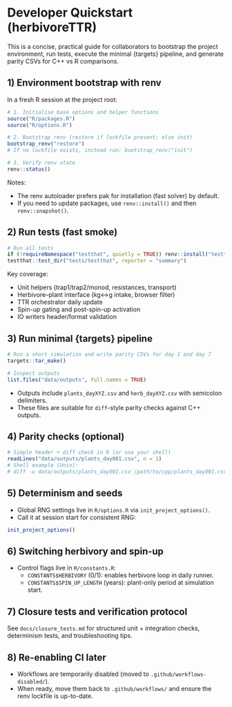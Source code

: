 # Developer Quickstart (herbivoreTTR)

This is a concise, practical guide for collaborators to bootstrap the project environment, run tests, execute the minimal {targets} pipeline, and generate parity CSVs for C++ vs R comparisons.

## 1) Environment bootstrap with renv

In a fresh R session at the project root:

```r
# 1. Initialise base options and helper functions
source("R/packages.R")
source("R/options.R")

# 2. Bootstrap renv (restore if lockfile present; else init)
bootstrap_renv("restore")
# If no lockfile exists, instead run: bootstrap_renv("init")

# 3. Verify renv state
renv::status()
```

Notes:
- The renv autoloader prefers pak for installation (fast solver) by default.
- If you need to update packages, use `renv::install()` and then `renv::snapshot()`.

## 2) Run tests (fast smoke)

```r
# Run all tests
if (!requireNamespace("testthat", quietly = TRUE)) renv::install("testthat")
testthat::test_dir("tests/testthat", reporter = "summary")
```

Key coverage:
- Unit helpers (trap1/trap2/monod, resistances, transport)
- Herbivore–plant interface (kg↔g intake, browser filter)
- TTR orchestrator daily update
- Spin-up gating and post-spin-up activation
- IO writers header/format validation

## 3) Run minimal {targets} pipeline

```r
# Run a short simulation and write parity CSVs for day 1 and day 7
targets::tar_make()

# Inspect outputs
list.files("data/outputs", full.names = TRUE)
```

- Outputs include `plants_dayXYZ.csv` and `herb_dayXYZ.csv` with semicolon delimiters.
- These files are suitable for `diff`-style parity checks against C++ outputs.

## 4) Parity checks (optional)

```r
# Simple header + diff check in R (or use your shell)
readLines("data/outputs/plants_day001.csv", n = 1)
# Shell example (Unix):
# diff -u data/outputs/plants_day001.csv /path/to/cpp/plants_day001.csv
```

## 5) Determinism and seeds

- Global RNG settings live in `R/options.R` via `init_project_options()`.
- Call it at session start for consistent RNG:

```r
init_project_options()
```

## 6) Switching herbivory and spin-up

- Control flags live in `R/constants.R`:
  - `CONSTANTS$HERBIVORY` (0/1): enables herbivore loop in daily runner.
  - `CONSTANTS$SPIN_UP_LENGTH` (years): plant-only period at simulation start.

## 7) Closure tests and verification protocol

See `docs/closure_tests.md` for structured unit + integration checks, determinism tests, and troubleshooting tips.

## 8) Re-enabling CI later

- Workflows are temporarily disabled (moved to `.github/workflows-disabled/`).
- When ready, move them back to `.github/workflows/` and ensure the renv lockfile is up-to-date.

